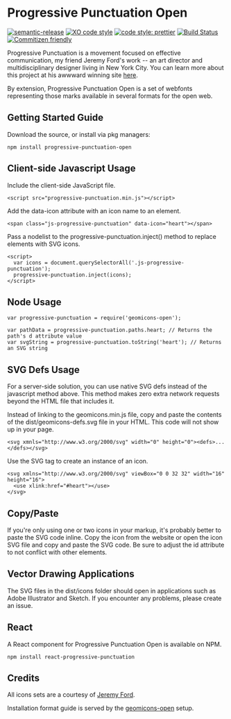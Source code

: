 # Progressive Punctuation Open

[![semantic-release](https://img.shields.io/badge/%20%20%F0%9F%93%A6%F0%9F%9A%80-semantic--release-e10079.svg)](https://github.com/semantic-release/semantic-release)
[![XO code style](https://img.shields.io/badge/code_style-XO-5ed9c7.svg)](https://github.com/sindresorhus/xo)
[![code style: prettier](https://img.shields.io/badge/code_style-prettier-ff69b4.svg?style=flat-square)](https://github.com/prettier/prettier)
[![Build Status](https://travis-ci.org/artivilla/progressive-punctuation-open.svg?branch=master)](https://travis-ci.org/artivilla/progressive-punctuation-open)
[![Commitizen friendly](https://img.shields.io/badge/commitizen-friendly-brightgreen.svg)](http://commitizen.github.io/cz-cli/)


Progressive Punctuation is a movement focused on effective communication, my friend Jeremy Ford's work -- an art director and multidisciplinary designer living in New York City. You can learn more about this project at his awwward winning site [here](http://progressivepunctuation.com/).

By extension, Progressive Punctuation Open is a set of webfonts representing those marks available in several formats for the open web.

## Getting Started Guide

Download the source, or install via pkg managers:

```
npm install progressive-punctuation-open
```

## Client-side Javascript Usage

Include the client-side JavaScript file.

```
<script src="progressive-punctuation.min.js"></script>
```


Add the data-icon attribute with an icon name to an element.

```
<span class="js-progressive-punctuation" data-icon="heart"></span>
```

Pass a nodelist to the progressive-punctuation.inject() method to replace elements with SVG icons.

```
<script>
  var icons = document.querySelectorAll('.js-progressive-punctuation');
  progressive-punctuation.inject(icons);
</script>
```

## Node Usage

```
var progressive-punctuation = require('geomicons-open');

var pathData = progressive-punctuation.paths.heart; // Returns the path's d attribute value
var svgString = progressive-punctuation.toString('heart'); // Returns an SVG string
```

## SVG Defs Usage

For a server-side solution, you can use native SVG defs instead of the javascript method above. This method makes zero extra network requests beyond the HTML file that includes it.

Instead of linking to the geomicons.min.js file, copy and paste the contents of the dist/geomicons-defs.svg file in your HTML. This code will not show up in your page.

```
<svg xmnls="http://www.w3.org/2000/svg" width="0" height="0"><defs>...</defs></svg>
```

Use the SVG <use> tag to create an instance of an icon.

```
<svg xmlns="http://www.w3.org/2000/svg" viewBox="0 0 32 32" width="16" height="16">
  <use xlink:href="#heart"></use>
</svg>
```

## Copy/Paste

If you're only using one or two icons in your markup, it's probably better to paste the SVG code inline. Copy the icon from the website or open the icon SVG file and copy and paste the SVG code. Be sure to adjust the id attribute to not conflict with other elements.

## Vector Drawing Applications

The SVG files in the dist/icons folder should open in applications such as Adobe Illustrator and Sketch. If you encounter any problems, please create an issue.

## React

A React component for Progressive Punctuation Open is available on NPM.

`npm install react-progressive-punctuation`

## Credits

All icons sets are a courtesy of [Jeremy Ford](https://github.com/jereford).

Installation format guide is served by the [geomicons-open](https://github.com/jxnblk/geomicons-open) setup.



